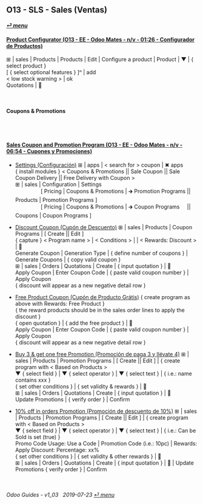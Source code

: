 ## O13 - SLS - Sales (Ventas)
#### [_&#x23CE; menu_](/o13/ee/o13-ee-guides_menu.md)  

#### [Product Configurator (O13 - EE - Odoo Mates - n/v - 01:26 - Configurador de Productos)](https://youtube.com/embed/W9Ncu2mwqHQ?autoplay=1&start=0&end=0&rel=0)
&#x229E; | sales | Products | Products | Edit | Configure a product | Product | &#x25BC; | { select product }  
\[ { select optional features } \]&#x207F; | add  
\< low stock warning \> | ok  
Quotations | &#x1F4BE;

<br>

#### Coupons & Promotions

<br><br>
#### [Sales Coupon and Promotion Program (O13 - EE - Odoo Mates - n/v - 06:54 - Cupones y Promociones)](https://youtube.com/embed/W9Ncu2mwqHQ?autoplay=1&start=0&end=0&rel=0)

- [Settings (Configuración)](https://youtube.com/embed/W9Ncu2mwqHQ?autoplay=1&start=0&end=31&rel=0)
&#x229E; | apps | \< search for \> coupon | &#x2716; apps  
{ install modules } \< Coupons & Promotions || Sale Coupon || Sale Coupon Delivery || Free Delivery with Coupon \>  
&#x229E; | sales | Configuration | Settings  
&nbsp;&nbsp;&nbsp;&nbsp;&nbsp;&nbsp;&nbsp;&nbsp;&nbsp;&nbsp;&nbsp;&nbsp;&nbsp;&nbsp;&nbsp;&nbsp;&nbsp;\[ Pricing | Coupons & Promotions | &#x1F872; Promotion Programs || Products | Promotion Programs \]  
&nbsp;&nbsp;&nbsp;&nbsp;&nbsp;&nbsp;&nbsp;&nbsp;&nbsp;&nbsp;&nbsp;&nbsp;&nbsp;&nbsp;&nbsp;&nbsp;&nbsp;\[ Pricing | Coupons & Promotions | &#x1F872; Coupon Programs &nbsp;&nbsp;&nbsp; || Coupons | Coupon Programs \]  

- [Discount Coupon (Cupón de Descuento)](https://youtube.com/embed/W9Ncu2mwqHQ?autoplay=1&start=31&end=2m7s&rel=0)
&#x229E; | sales | Products | Coupon Programs | \[ Create || Edit \]  
{ capture } < Program name > | < Conditions > | <Validity > | < Rewards: Discount > | &#x1F4BE;  
Generate Coupon | Generation Type | { define number of coupons } | Generate Coupons | { copy valid coupon }  
&#x229E; | sales | Orders | Quotations | Create | { input quotation } | &#x1F4BE;  
Apply Coupon | Enter Coupon Code | { paste valid coupon number } | Apply Coupon   
{ discount will appear as a new negative detail row }

- [Free Product Coupon (Cupón de Producto Grátis)](https://youtube.com/embed/W9Ncu2mwqHQ?autoplay=1&start=2m7s&end=3m48s&rel=0)
{ create program as above with Rewards: Free Product }  
{ the reward products should be in the sales order lines to apply the discount }  
{ open quotation } | { add the free product } | &#x1F4BE;  
Apply Coupon | Enter Coupon Code | { paste valid coupon number } | Apply Coupon   
{ discount will appear as a new negative detail row }

- [Buy 3 & get one free Promotion (Promoción de paga 3 y llévate 4)](https://youtube.com/embed/W9Ncu2mwqHQ?autoplay=1&start=3m48s&end=5m20s&rel=0)
&#x229E; | sales | Products | Promotion Programs | \[ Create || Edit \] | { create program with < Based on Products >  
&#x25BC; { select field } | &#x25BC; { select operator } | &#x25BC; { select text } | { i.e.: name contains xxx }  
{ set other conditions } | { set validity & rewards } | &#x1F4BE;  
&#x229E; | sales | Orders | Quotations | Create | { input quotation } | &#x1F4BE;  
Update Promotions | { verify order } | Confirm   

- [10% off in orders Promotion (Promoción de descuento de 10%)](https://youtube.com/embed/W9Ncu2mwqHQ?autoplay=1&start=5m20s&end=0&rel=0)
&#x229E; | sales | Products | Promotion Programs | \[ Create || Edit \] | { create program with < Based on Products >  
&#x25BC; { select field } | &#x25BC; { select operator } | &#x25BC; { select text } | { i.e.: Can be Sold is set (true) }  
Promo Code Usage: Use a Code | Promotion Code (i.e.: 10pc) | Rewards: Apply Discount: Percentage: xx%  
{ set other conditions } | { set validity & other rewards } | &#x1F4BE;  
&#x229E; | sales | Orders | Quotations | Create | { input quotation } | &#x1F4BE; | Update Promotions { verify order } | Confirm   

<br>

###### Odoo Guides - v1_03 &nbsp; 2019-07-23  [_&#x23CE; menu_](/o13/ee/o13-ee-guides_menu.md)  
